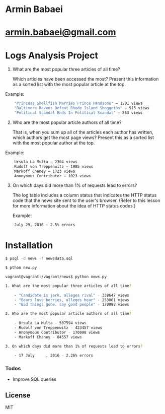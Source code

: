# Armin Babaei
# armin.babaei@gmail.com

# Logs Analysis Project


1. What are the most popular three articles of all time? 

    Which articles have been accessed the most? Present this information as a sorted list with the most popular article at the top.

Example:
```sh
	"Princess Shellfish Marries Prince Handsome" — 1201 views
	"Baltimore Ravens Defeat Rhode Island Shoggoths" — 915 views
	"Political Scandal Ends In Political Scandal" — 553 views
```

2. Who are the most popular article authors of all time? 

    That is, when you sum up all of the articles each author has written, which authors get the most page views? Present this as a sorted list with the most popular author at the top.

Example:

```sh
	Ursula La Multa — 2304 views
	Rudolf von Treppenwitz — 1985 views
	Markoff Chaney — 1723 views
	Anonymous Contributor — 1023 views
```

3. On which days did more than 1% of requests lead to errors? 

    The log table includes a column status that indicates the HTTP status code that the news site sent to the user's browser. (Refer to this lesson 	for more information about the idea of HTTP status codes.)

	Example:

```sh
	July 29, 2016 — 2.5% errors
```

# Installation


```sh
$ psql -d news -f newsdata.sql
```

```sh
$ pthon new.py
```

```sh
vagrant@vagrant:/vagrant/news$ python news.py

1. What are the most popular three articles of all time?
 
    - "Candidate is jerk, alleges rival" - 338647 views
    - "Bears love berries, alleges bear" - 253801 views
    - "Bad things gone, say good people" - 170098 views

2. Who are the most popular article authors of all time?
 
    - Ursula La Multa - 507594 views
    - Rudolf von Treppenwitz - 423457 views
    - Anonymous Contributor - 170098 views
    - Markoff Chaney - 84557 views

3. On which days did more than 1% of requests lead to errors?
 
    - 17 July     , 2016 - 2.26% errors
```

### Todos

 - Improve SQL queries

License
----

MIT
